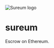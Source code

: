 ![Sureum logo](https://sureum-assets.s3.eu-west-2.amazonaws.com/logo.png)

# sureum
Escrow on Ethereum. 
